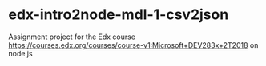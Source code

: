 # edx-intro2node-mdl-1-csv2json
Assignment project for the Edx course https://courses.edx.org/courses/course-v1:Microsoft+DEV283x+2T2018 on node js
